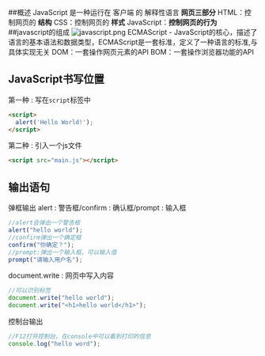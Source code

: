 ##概述
JavaScript 是一种运行在 客户端  的 解释性语言
**网页三部分**
HTML：控制网页的 **结构**
CSS：控制网页的 **样式**
JavaScript：**控制网页的行为** 
##javascript的组成
![javascript.png](https://upload-images.jianshu.io/upload_images/143845-f6e8b01bc99f30a3.png?imageMogr2/auto-orient/strip%7CimageView2/2/w/1240)
 ECMAScript - JavaScript的核心，描述了语言的基本语法和数据类型，ECMAScript是一套标准，定义了一种语言的标准,与具体实现无关
  DOM：一套操作网页元素的API
 BOM：一套操作浏览器功能的API
## JavaScript书写位置
 第一种 : 写在`script`标签中

```html
<script>
  alert('Hello World!');
</script>
```
 第二种 : 引入一个js文件

```html
<script src="main.js"></script>
```
## 输出语句 
弹框输出
alert : 警告框/confirm : 确认框/prompt : 输入框
  ```js
  //alert会弹出一个警告框
  alert("hello world");
  //confirm弹出一个确定框
  confirm("你确定？");
  //prompt:弹出一个输入框，可以输入值
  prompt("请输入用户名");
  ```
document.write : 网页中写入内容

  ```js
  //可以识别标签
  document.write("hello world");
  document.write("<h1>hello world</h1>");
  ```

控制台输出
  ```js
  //F12打开控制台，在console中可以看到打印的信息
  console.log("hello word");
  ```



